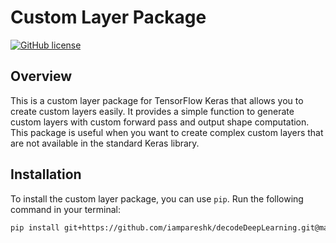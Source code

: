 # Custom Layer Package

[![GitHub license](https://img.shields.io/github/license/iampareshk/decodeDeepLearning)](https://github.com/iampareshk/decodeDeepLearning/blob/main/LICENSE)

## Overview

This is a custom layer package for TensorFlow Keras that allows you to create custom layers easily. It provides a simple function to generate custom layers with custom forward pass and output shape computation. This package is useful when you want to create complex custom layers that are not available in the standard Keras library.

## Installation

To install the custom layer package, you can use `pip`. Run the following command in your terminal:

```bash
pip install git+https://github.com/iampareshk/decodeDeepLearning.git@master
